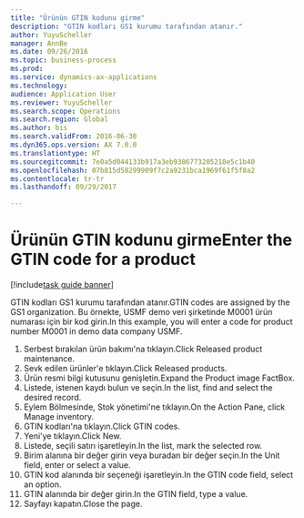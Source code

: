 ```yaml
--- 
title: "Ürünün GTIN kodunu girme"
description: "GTIN kodları GS1 kurumu tarafından atanır."
author: YuyuScheller
manager: AnnBe
ms.date: 09/26/2016
ms.topic: business-process
ms.prod: 
ms.service: dynamics-ax-applications
ms.technology: 
audience: Application User
ms.reviewer: YuyuScheller
ms.search.scope: Operations
ms.search.region: Global
ms.author: bis
ms.search.validFrom: 2016-06-30
ms.dyn365.ops.version: AX 7.0.0
ms.translationtype: HT
ms.sourcegitcommit: 7e0a5d044133b917a3eb9386773205218e5c1b40
ms.openlocfilehash: 07b815d58299909f7c2a9231bca1969f61f5f8a2
ms.contentlocale: tr-tr
ms.lasthandoff: 09/29/2017

---
```

# <a name="enter-the-gtin-code-for-a-product"></a><span data-ttu-id="d55ff-103">Ürünün GTIN kodunu girme</span><span class="sxs-lookup"><span data-stu-id="d55ff-103">Enter the GTIN code for a product</span></span>

[!include[task guide banner](../../includes/task-guide-banner.md)]

<span data-ttu-id="d55ff-104">GTIN kodları GS1 kurumu tarafından atanır.</span><span class="sxs-lookup"><span data-stu-id="d55ff-104">GTIN codes are assigned by the GS1 organization.</span></span> <span data-ttu-id="d55ff-105">Bu örnekte, USMF demo veri şirketinde M0001 ürün numarası için bir kod girin.</span><span class="sxs-lookup"><span data-stu-id="d55ff-105">In this example, you will enter a code for product number M0001 in demo data company USMF.</span></span>

1. <span data-ttu-id="d55ff-106">Serbest bırakılan ürün bakımı'na tıklayın.</span><span class="sxs-lookup"><span data-stu-id="d55ff-106">Click Released product maintenance.</span></span>
2. <span data-ttu-id="d55ff-107">Sevk edilen ürünler'e tıklayın.</span><span class="sxs-lookup"><span data-stu-id="d55ff-107">Click Released products.</span></span>
3. <span data-ttu-id="d55ff-108">Ürün resmi bilgi kutusunu genişletin.</span><span class="sxs-lookup"><span data-stu-id="d55ff-108">Expand the Product image FactBox.</span></span>
4. <span data-ttu-id="d55ff-109">Listede, istenen kaydı bulun ve seçin.</span><span class="sxs-lookup"><span data-stu-id="d55ff-109">In the list, find and select the desired record.</span></span>
5. <span data-ttu-id="d55ff-110">Eylem Bölmesinde, Stok yönetimi'ne tıklayın.</span><span class="sxs-lookup"><span data-stu-id="d55ff-110">On the Action Pane, click Manage inventory.</span></span>
6. <span data-ttu-id="d55ff-111">GTIN kodları'na tıklayın.</span><span class="sxs-lookup"><span data-stu-id="d55ff-111">Click GTIN codes.</span></span>
7. <span data-ttu-id="d55ff-112">Yeni'ye tıklayın.</span><span class="sxs-lookup"><span data-stu-id="d55ff-112">Click New.</span></span>
8. <span data-ttu-id="d55ff-113">Listede, seçili satırı işaretleyin.</span><span class="sxs-lookup"><span data-stu-id="d55ff-113">In the list, mark the selected row.</span></span>
9. <span data-ttu-id="d55ff-114">Birim alanına bir değer girin veya buradan bir değer seçin.</span><span class="sxs-lookup"><span data-stu-id="d55ff-114">In the Unit field, enter or select a value.</span></span>
10. <span data-ttu-id="d55ff-115">GTIN kod alanında bir seçeneği işaretleyin.</span><span class="sxs-lookup"><span data-stu-id="d55ff-115">In the GTIN code field, select an option.</span></span>
11. <span data-ttu-id="d55ff-116">GTIN alanında bir değer girin.</span><span class="sxs-lookup"><span data-stu-id="d55ff-116">In the GTIN field, type a value.</span></span>
12. <span data-ttu-id="d55ff-117">Sayfayı kapatın.</span><span class="sxs-lookup"><span data-stu-id="d55ff-117">Close the page.</span></span>


